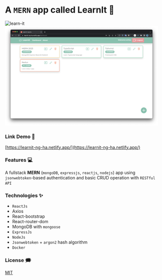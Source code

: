 # A `MERN` app called LearnIt 🎯

![learn-it](./github-images/learnit.png)
![learn-it-2](./github-images/learnit2.png)

### Link Demo 📌

[https://learnit-ng-ha.netlify.app/](https://learnit-ng-ha.netlify.app/)

### Features :computer:

A fullstack **MERN** (`mongoDB`, `expressjs`, `reactjs`, `nodejs`) app using `jsonwebtoken`-based authentication and basic CRUD operation with `RESTful API`

### Technologies ✨

- `ReactJs`
- Axios
- React-bootstrap
- React-router-dom
- MongoDB with `mongoose`
- `ExpressJs`
- `NodeJs`
- `Jsonwebtoken` + `argon2` hash algorithm
- `Docker`

### License :right_anger_bubble:

[MIT](https://choosealicense.com/licenses/mit/)
